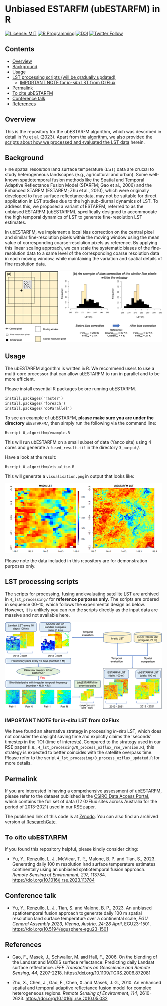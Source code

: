 # Unbiased ESTARFM (ubESTARFM) in R

[![License: MIT](https://img.shields.io/badge/License-MIT-yellow.svg)](https://opensource.org/licenses/MIT)
[![R Programming](https://img.shields.io/badge/-R%20Programming-3776AB?style=flat&logo=R&logoColor=white)](https://www.r-project.org/)
[![DOI](https://zenodo.org/badge/DOI/10.5281/zenodo.8017282.svg)](https://doi.org/10.5281/zenodo.8017282)
[![Twitter Follow](https://img.shields.io/twitter/follow/yy_nash13?style=social)](https://twitter.com/yy_nash13)

## Contents

- [Overview](#overview)
- [Background](#background)
- [Usage](#usage)
- [LST processing scripts (will be gradually updated)](#lst-processing-scripts)
    - [IMPORTANT NOTE for *in-situ* LST from OzFlux](#important-note-for-in-situ-lst-from-ozflux)
- [Permalink](#permalink)
- [To cite ubESTARFM](#to-cite-ubestarfm)
- [Conference talk](#conference-talk)
- [References](#references)

## Overview

This is the repository for the ubESTARFM algorithm, which was described in detail in [Yu et al. (2023)](https://doi.org/10.1016/j.rse.2023.113784). Apart from the [algorithm](#usage), we also provided the [scripts about how we processed and evaluated the LST data](#lst-processing-scripts) herein.

## Background

Fine spatial resolution land surface temperature (LST) data are crucial to study heterogeneous landscapes (e.g., agricultural and urban). Some well-known spatiotemporal fusion methods like the Spatial and Temporal Adaptive Reflectance Fusion Model (STARFM; Gao et al., 2006) and the Enhanced STARFM (ESTARFM; Zhu et al., 2010), which were originally developed to fuse surface reflectance data, may not be suitable for direct application in LST studies due to the high sub-diurnal dynamics of LST. To address this, we proposed a variant of ESTARFM, referred to as the unbiased ESTARFM (ubESTARFM), specifically designed to accommodate the high temporal dynamics of LST to generate fine-resolution LST estimates. 

In ubESTARFM, we implement a local bias correction on the central pixel and similar fine-resolution pixels within the moving window using the mean value of corresponding coarse-resolution pixels as reference. By applying this linear scaling approach, we can scale the systematic biases of the fine-resolution data to a same level of the corresponding coarse resolution data in each moving window, while maintaining the variation and spatial details of fine resolution data.

![](figures/local-bias-correction.png)

## Usage

The ubESTARFM algorithm is written in R. We recommend users to use a multi-core processor that can allow ubESTARFM to run in parallel and to be more efficient.

Please install essential R packages before running ubESTARFM. 

```
install.packages('raster')
install.packages('foreach')
install.packages('doParallel')
```

To see an example of ubESTARFM, **please make sure you are under the directory** `ubESTARFM/`, then simply run the following via the command line:

```
Rscript 0_algorithm/example.R
```

This will run ubESTARFM on a small subset of data (Yanco site) using 4 cores and generate a `fused_result.tif` in the directory `3_output/`.

Have a look at the result:

```
Rscript 0_algorithm/visualise.R
```

This will generate a `visualisation.png` in output that looks like:

![](3_output/visualisation.png)

Please note the data included in this repository are for demonstration purposes only.

## LST processing scripts

The scripts for processing, fusing and evaluating satellite LST are archived in `4_lst_processing/` for **reference purposes only**. The scripts are ordered in sequence 00-10, which follows the experimental design as below. However, it is unlikely you can run the scripts directly as the input data are massive and not available here.

![](figures/experimental-design.png)

### IMPORTANT NOTE for *in-situ* LST from OzFlux

We have found an alternative strategy in processing *in-situ* LST, which does not consider the daylight saving time and expilctly claims the 'seconds' timestep in the TOI (time of interests). Compared to the strategy used in our RSE paper (i.e., `4_lst_processing/0_process_ozflux_rse_version.R`), this strategy is expected to better coincides with the satellite overpass time. Please refer to the script `4_lst_processing/0_process_ozflux_updated.R` for more details.

## Permalink

If you are interested in having a comprehensive assessment of ubESTARFM, please refer to the dataset published in the [CSIRO Data Access Portal](https://doi.org/10.25919/b77m-8n31), which contains the full set of data (12 OzFlux sites across Australia for the period of 2013-2021) used in our RSE paper.

The published link of this code is at [Zenodo](https://doi.org/10.5281/zenodo.8017282). You can also find an archived version at [ResearchGate](https://www.researchgate.net/publication/371376456_Unbiased_ESTARFM_ubESTARFM).

## To cite ubESTARFM

If you found this repository helpful, please kindly consider citing:

- Yu, Y., Renzullo, L. J., McVicar, T. R., Malone, B. P. and Tian, S., 2023. Generating daily 100 m resolution land surface temperature estimates continentally using an unbiased spatiotemporal fusion approach. *Remote Sensing of Environment, 297*, 113784. https://doi.org/10.1016/j.rse.2023.113784

## Conference talk

- Yu, Y., Renzullo, L. J., Tian, S. and Malone, B. P., 2023. An unbiased spatiotemporal fusion approach to generate daily 100 m spatial resolution land surface temperature over a continental scale, *EGU General Assembly 2023, Vienna, Austria, 24-28 April*, EGU23-1501. https://doi.org/10.5194/egusphere-egu23-1501

## References

- Gao, F., Masek, J., Schwaller, M. and Hall, F., 2006. On the blending of the Landsat and MODIS surface reflectance: Predicting daily Landsat surface reflectance. *IEEE Transactions on Geoscience and Remote Sensing, 44*, 2207-2218. https://doi.org/10.1109/TGRS.2006.872081

- Zhu, X., Chen, J., Gao, F., Chen, X. and Masek, J. G., 2010. An enhanced spatial and temporal adaptive reflectance fusion model for complex heterogeneous regions. *Remote Sensing of Environment, 114*, 2610-2623. https://doi.org/10.1016/j.rse.2010.05.032
